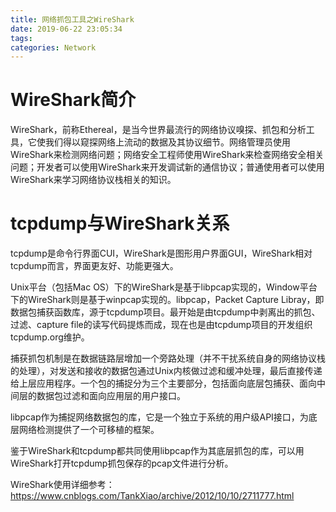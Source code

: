 ```yaml
---
title: 网络抓包工具之WireShark
date: 2019-06-22 23:05:34
tags:
categories: Network
---
```


# WireShark简介

WireShark，前称Ethereal，是当今世界最流行的网络协议嗅探、抓包和分析工具，它使我们得以窥探网络上流动的数据及其协议细节。网络管理员使用WireShark来检测网络问题；网络安全工程师使用WireShark来检查网络安全相关问题；开发者可以使用WireShark来开发调试新的通信协议；普通使用者可以使用WireShark来学习网络协议栈相关的知识。

# tcpdump与WireShark关系

tcpdump是命令行界面CUI，WireShark是图形用户界面GUI，WireShark相对tcpdump而言，界面更友好、功能更强大。

Unix平台（包括Mac OS）下的WireShark是基于libpcap实现的，Window平台下的WireShark则是基于winpcap实现的。libpcap，Packet Capture Libray，即数据包捕获函数库，源于tcpdump项目。最开始是由tcpdump中剥离出的抓包、过滤、capture file的读写代码提炼而成，现在也是由tcpdump项目的开发组织tcpdump.org维护。

捕获抓包机制是在数据链路层增加一个旁路处理（并不干扰系统自身的网络协议栈的处理），对发送和接收的数据包通过Unix内核做过滤和缓冲处理，最后直接传递给上层应用程序。一个包的捕捉分为三个主要部分，包括面向底层包捕获、面向中间层的数据包过滤和面向应用层的用户接口。

libpcap作为捕捉网络数据包的库，它是一个独立于系统的用户级API接口，为底层网络检测提供了一个可移植的框架。

鉴于WireShark和tcpdump都共同使用libpcap作为其底层抓包的库，可以用WireShark打开tcpdump抓包保存的pcap文件进行分析。

WireShark使用详细参考：
https://www.cnblogs.com/TankXiao/archive/2012/10/10/2711777.html
